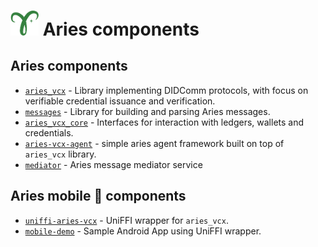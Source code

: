 # <img alt="Hyperledger Aries logo" src="docs/aries-logo.png" width="45px" /> Aries components

## Aries components

- [`aries_vcx`](aries_vcx) - Library implementing DIDComm protocols, with focus on verifiable credential issuance and verification.
- [`messages`](messages) - Library for building and parsing Aries messages.
- [`aries_vcx_core`](aries_vcx_core) - Interfaces for interaction with ledgers, wallets and credentials.
- [`aries-vcx-agent`](agents/rust/aries-vcx-agent) - simple aries agent framework built on top of `aries_vcx` library.
- [`mediator`](agents/rust/mediator) - Aries message mediator service

## Aries mobile 📱 components

- [`uniffi-aries-vcx`](wrappers/uniffi-aries-vcx) - UniFFI wrapper for `aries_vcx`.
- [`mobile-demo`](agents/mobile_demo/) - Sample Android App using UniFFI wrapper.
